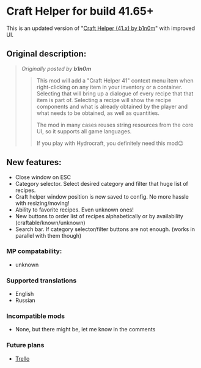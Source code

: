 # Craft Helper for build 41.65+

This is an updated version of "[Craft Helper (41.x) by b1n0m](https://steamcommunity.com/sharedfiles/filedetails/?id=2186592938)" with improved UI.

## Original description:

> _Originally posted by **b1n0m**_
>
> > This mod will add a "Craft Helper 41" context menu item when right-clicking on any item in your inventory or a container.
> > Selecting that will bring up a dialogue of every recipe that that item is part of. Selecting a recipe will show the recipe components and what is already obtained by the player and what needs to be obtained, as well as quantities.
> >
> > The mod in many cases reuses string resources from the core UI, so it supports all game languages.
> >
> > If you play with Hydrocraft, you definitely need this mod😉

## New features:

- Close window on ESC
- Category selector. Select desired category and filter that huge list of recipes.
- Craft helper window position is now saved to config. No more hassle with resizing/moving!
- Ability to favorite recipes. Even unknown ones!
- New buttons to order list of recipes alphabetically or by availability (craftable/known/unknown)
- Search bar. If category selector/filter buttons are not enough. (works in parallel with them though)

### MP compatability:

- unknown

### Supported translations

- English
- Russian

### Incompatible mods

- None, but there might be, let me know in the comments

### Future plans

- [Trello](https://trello.com/b/KmLQqo32/craft-helper-continued)

